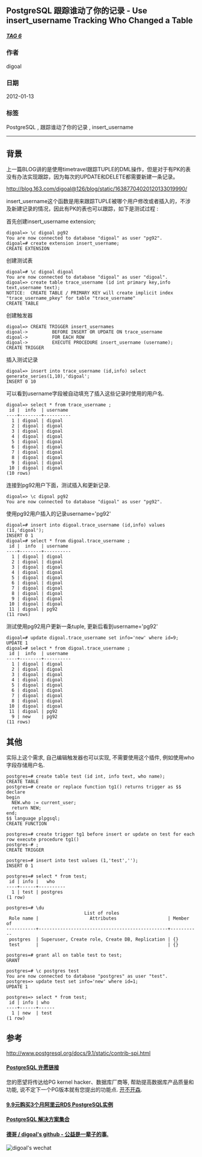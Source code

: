 ## PostgreSQL 跟踪谁动了你的记录 - Use insert_username Tracking Who Changed a Table  
##### [TAG 6](../class/6.md)
                            
### 作者                           
digoal                            
                            
### 日期                          
2012-01-13                                   
                            
### 标签                          
PostgreSQL , 跟踪谁动了你的记录 , insert_username                                                   
                            
----                          
                            
## 背景                
上一篇BLOG讲的是使用timetravel跟踪TUPLE的DML操作，但是对于有PK的表没有办法实现跟踪，因为每次的UPDATE和DELETE都需要新建一条记录。  
  
http://blog.163.com/digoal@126/blog/static/16387704020120133019990/  
  
insert_username这个函数是用来跟踪TUPLE被哪个用户修改或者插入的，不涉及新建记录的情况，因此有PK的表也可以跟踪，如下是测试过程 :   
  
首先创建insert_username extension;  
  
```  
digoal=> \c digoal pg92  
You are now connected to database "digoal" as user "pg92".  
digoal=# create extension insert_username;  
CREATE EXTENSION  
```  
  
创建测试表  
  
```  
digoal=# \c digoal digoal  
You are now connected to database "digoal" as user "digoal".  
digoal=> create table trace_username (id int primary key,info text,username text);  
NOTICE:  CREATE TABLE / PRIMARY KEY will create implicit index "trace_username_pkey" for table "trace_username"  
CREATE TABLE  
```  
  
创建触发器  
  
```  
digoal=> CREATE TRIGGER insert_usernames  
digoal->         BEFORE INSERT OR UPDATE ON trace_username  
digoal->         FOR EACH ROW  
digoal->         EXECUTE PROCEDURE insert_username (username);  
CREATE TRIGGER  
```  
  
插入测试记录  
  
```  
digoal=> insert into trace_username (id,info) select generate_series(1,10),'digoal';  
INSERT 0 10  
```  
  
可以看到username字段被自动填充了插入这些记录时使用的用户名.  
  
```  
digoal=> select * from trace_username ;  
 id |  info  | username   
----+--------+----------  
  1 | digoal | digoal  
  2 | digoal | digoal  
  3 | digoal | digoal  
  4 | digoal | digoal  
  5 | digoal | digoal  
  6 | digoal | digoal  
  7 | digoal | digoal  
  8 | digoal | digoal  
  9 | digoal | digoal  
 10 | digoal | digoal  
(10 rows)  
```  
  
连接到pg92用户下面，测试插入和更新记录.  
  
```  
digoal=> \c digoal pg92  
You are now connected to database "digoal" as user "pg92".  
```  
  
使用pg92用户插入的记录username='pg92'  
  
```  
digoal=# insert into digoal.trace_username (id,info) values (11,'digoal');  
INSERT 0 1  
digoal=# select * from digoal.trace_username ;  
 id |  info  | username   
----+--------+----------  
  1 | digoal | digoal  
  2 | digoal | digoal  
  3 | digoal | digoal  
  4 | digoal | digoal  
  5 | digoal | digoal  
  6 | digoal | digoal  
  7 | digoal | digoal  
  8 | digoal | digoal  
  9 | digoal | digoal  
 10 | digoal | digoal  
 11 | digoal | pg92  
(11 rows)  
```  
  
测试使用pg92用户更新一条tuple, 更新后看到username='pg92'  
  
```  
digoal=# update digoal.trace_username set info='new' where id=9;  
UPDATE 1  
digoal=# select * from digoal.trace_username ;  
 id |  info  | username   
----+--------+----------  
  1 | digoal | digoal  
  2 | digoal | digoal  
  3 | digoal | digoal  
  4 | digoal | digoal  
  5 | digoal | digoal  
  6 | digoal | digoal  
  7 | digoal | digoal  
  8 | digoal | digoal  
 10 | digoal | digoal  
 11 | digoal | pg92  
  9 | new    | pg92  
(11 rows)  
```  
  
## 其他  
实际上这个需求, 自己编辑触发器也可以实现, 不需要使用这个插件, 例如使用who字段存储用户名.  
  
```  
postgres=# create table test (id int, info text, who name);  
CREATE TABLE  
postgres=# create or replace function tg1() returns trigger as $$  
declare  
begin  
  NEW.who := current_user;  
  return NEW;    
end;  
$$ language plpgsql;  
CREATE FUNCTION  
  
postgres=# create trigger tg1 before insert or update on test for each row execute procedure tg1()  
postgres-# ;  
CREATE TRIGGER  
  
postgres=# insert into test values (1,'test','');  
INSERT 0 1  
  
postgres=# select * from test;  
 id | info |   who      
----+------+----------  
  1 | test | postgres  
(1 row)  
  
postgres=# \du  
                             List of roles  
 Role name |                   Attributes                   | Member of   
-----------+------------------------------------------------+-----------  
 postgres  | Superuser, Create role, Create DB, Replication | {}  
 test      |                                                | {}  
  
postgres=# grant all on table test to test;  
GRANT  
  
postgres=# \c postgres test  
You are now connected to database "postgres" as user "test".  
postgres=> update test set info='new' where id=1;  
UPDATE 1  
  
postgres=> select * from test;  
 id | info | who    
----+------+------  
  1 | new  | test  
(1 row)  
```  
  
## 参考  
http://www.postgresql.org/docs/9.1/static/contrib-spi.html  
        
  
  
  
  
  
  
  
  
  
  
  
  
  
  
  
  
  
  
  
  
  
  
  
  
  
  
  
  
  
  
  
  
  
  
  
  
  
  
  
  
  
  
  
  
  
  
  
  
  
  
  
  
  
  
  
  
  
  
  
  
  
  
  
#### [PostgreSQL 许愿链接](https://github.com/digoal/blog/issues/76 "269ac3d1c492e938c0191101c7238216")
您的愿望将传达给PG kernel hacker、数据库厂商等, 帮助提高数据库产品质量和功能, 说不定下一个PG版本就有您提出的功能点. [开不开森](https://github.com/digoal/blog/issues/76 "269ac3d1c492e938c0191101c7238216").  
  
  
#### [9.9元购买3个月阿里云RDS PostgreSQL实例](https://www.aliyun.com/database/postgresqlactivity "57258f76c37864c6e6d23383d05714ea")
  
  
#### [PostgreSQL 解决方案集合](https://yq.aliyun.com/topic/118 "40cff096e9ed7122c512b35d8561d9c8")
  
  
#### [德哥 / digoal's github - 公益是一辈子的事.](https://github.com/digoal/blog/blob/master/README.md "22709685feb7cab07d30f30387f0a9ae")
  
  
![digoal's wechat](../pic/digoal_weixin.jpg "f7ad92eeba24523fd47a6e1a0e691b59")
  
